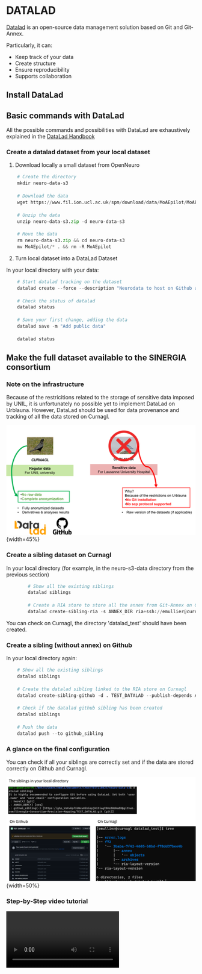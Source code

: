﻿



# DATALAD 


[Datalad](https://www.datalad.org/) is an open-source data management solution based on Git and Git-Annex.

Particularly, it can:

- Keep track of your data
- Create structure
- Ensure reproducibility
- Supports collaboration


## Install DataLad



## Basic commands with DataLad

All the possible commands and possibilities with DataLad are exhaustively explained in the [DataLad Handbook](https://handbook.datalad.org/en/latest/)


### Create a datalad dataset from your local dataset

1. Download  locally a small dataset from OpenNeuro

``` py
    # Create the directory
    mkdir neuro-data-s3

    # Download the data
    wget https://www.fil.ion.ucl.ac.uk/spm/download/data/MoAEpilot/MoAEpilot.bids.zip -O neuro-data-s3.zip

    # Unzip the data
    unzip neuro-data-s3.zip -d neuro-data-s3

    # Move the data
    rm neuro-data-s3.zip && cd neuro-data-s3 
    mv MoAEpilot/* . && rm -R MoAEpilot
```


2. Turn local dataset into a DataLad Dataset

In your local directory with your data:

``` py
    # Start datalad tracking on the dataset
    datalad create --force --description "Neurodata to host on Github and Curnagl"

    # Check the status of datalad
    datalad status

    # Save your first change, adding the data
    datalad save -m "Add public data"

    datalad status
```



## Make the full dataset available to the SINERGIA consortium


### Note on the infrastructure 

Because of the restricitions related to the storage of sensitive data imposed by UNIL, it is unfortunately no possible yet to implement DataLad on Urblauna.
However, DataLad should be used for data provenance and tracking of all the data stored on Curnagl. 

![unildat](img/UNILstorageSpecs.png){width=45%}

### Create a sibling dataset on Curnagl

In your local directory (for example, in the neuro-s3-data directory from the previous section)

``` py
        # Show all the existing siblings
        datalad siblings

        # Create a RIA store to store all the annex from Git-Annex on Curnagl
        datalad create-sibling-ria -s ANNEX_DIR ria+ssh://emullier@curnagl.dcsr.unil.ch:/work/PRTNR/CHUV/RADMED/phagmann/sinergia2norm/datalad_test --storage-sibling only
```

You can check on Curnagl, the directory 'datalad_test' should have been created. 


### Create a sibling (without annex) on Github

In your local directory again:

``` py
    # Show all the existing siblings
    datalad siblings

    # Create the datalad sibling linked to the RIA store on Curnagl
    datalad create-sibling-github -d . TEST_DATALAD --publish-depends ANNEX_DIR -s github_sibling --credential your_github_token --github-organization sinergia-consortium-precision-mapping

    # Check if the datalad github sibling has been created
    datalad siblings

    # Push the data
    datalad push --to github_sibling
```


### A glance on the final configuration

You can check if all your siblings are correctly set and if the data are stored correctly on Github and Curnagl.

![dataladfinal](img/FinalViewDataladCurnagl.png){width=50%}



### Step-by-Step video tutorial

![type:video](./tutos_videos/Tuto_Datalad_AnnexCurnagl.mp4)

